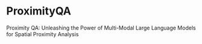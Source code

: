 # ProximityQA
Proximity QA: Unleashing the Power of Multi-Modal Large Language Models for Spatial Proximity Analysis
